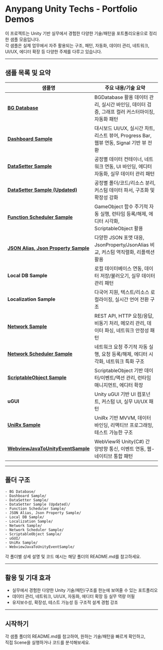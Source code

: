 # Anypang Unity Techs - Portfolio Demos

이 프로젝트는 Unity 기반 실무에서 경험한 다양한 기술/패턴을 포트폴리오용으로 정리한 샘플 모음입니다.  
각 샘플은 실제 업무에서 자주 활용되는 구조, 패턴, 자동화, 데이터 관리, 네트워크, UI/UX, 에디터 확장 등 다양한 주제를 다루고 있습니다.

---

## 샘플 목록 및 요약

| 샘플명                              | 주요 내용/기술 요약                                                                                       |
|--------------------------------------|----------------------------------------------------------------------------------------------------------|
| [**BG Database**](https://github.com/anypanghihi/Anypang_Unity_Techs/blob/main/Assets/-Samples/BG%20Database/BG%20Database%20Sample.md)                      | BGDatabase 활용 데이터 관리, 실시간 바인딩, 데이터 검증, 그래프 컬러 커스터마이징, 자동화 패턴             |
| [**Dashboard Sample**](https://github.com/anypanghihi/Anypang_Unity_Techs/blob/main/Assets/-Samples/Dashboard%20Sample/Dashboard%20Sample.md)                 | 대시보드 UI/UX, 실시간 차트, 리스트 뷰어, Progress Bar, 웹뷰 연동, Signal 기반 뷰 전환                    |
| [**DataSetter Sample**](https://github.com/anypanghihi/Anypang_Unity_Techs/blob/main/Assets/-Samples/Dashboard%20Sample/Dashboard%20Sample.md)                | 공정별 데이터 컨테이너, 네트워크 연동, UI 바인딩, 에디터 자동화, 실무 데이터 관리 패턴                    |
| [**DataSetter Sample (Updated)**](https://github.com/anypanghihi/Anypang_Unity_Techs/blob/main/Assets/-Samples/DataSetter%20Sample%20(Updated)/DataSetter%20Sample%20(Updated).md)      | 공정별 폴더/코드/리소스 분리, 커스텀 데이터 파서, 구조화 및 확장성 강화                                   |
| [**Function Scheduler Sample**](https://github.com/anypanghihi/Anypang_Unity_Techs/blob/main/Assets/-Samples/Function%20Scheduler%20Sample/Function%20Scheduler%20Sample.md)        | GameObject 함수 주기적 자동 실행, 런타임 등록/해제, 에디터 시각화, ScriptableObject 활용                   |
| [**JSON Alias, Json Property Sample**](https://github.com/anypanghihi/Anypang_Unity_Techs/blob/main/Assets/-Samples/JSON%20Alias%2C%20Json%20Property%20Sample/JSON%20Alias%2C%20Json%20Property%20Sample.md) | 다양한 JSON 포맷 대응, JsonProperty/JsonAlias 비교, 커스텀 역직렬화, 리플렉션 활용                        |
| **Local DB Sample**                  | 로컬 데이터베이스 연동, 데이터 저장/불러오기, 실무 데이터 관리 패턴                                        |
| **Localization Sample**              | 다국어 지원, 텍스트/리소스 로컬라이징, 실시간 언어 전환 구조                                              |
| [**Network Sample**](https://github.com/anypanghihi/Anypang_Unity_Techs/blob/main/Assets/-Samples/Network%20Sample/Network%20Sample.md)                   | REST API, HTTP 요청/응답, 비동기 처리, 메모리 관리, 데이터 파싱, 네트워크 안정성 패턴                      |
| [**Network Scheduler Sample**](https://github.com/anypanghihi/Anypang_Unity_Techs/blob/main/Assets/-Samples/Network%20Scheduler%20Sample/Network%20Scheduler%20Sample.md)         | 네트워크 요청 주기적 자동 실행, 요청 등록/해제, 에디터 시각화, 네트워크 특화 구조                          |
| [**ScriptableObject Sample**](https://github.com/anypanghihi/Anypang_Unity_Techs/blob/main/Assets/-Samples/ScriptableObject%20Sample/ScriptableObject%20Sample.md)          | ScriptableObject 기반 데이터/이벤트/액션 관리, 런타임 매니지먼트, 에디터 확장                             |
| **uGUI**                             | Unity uGUI 기반 UI 컴포넌트, 커스텀 UI, 실무 UI/UX 패턴                                                   |
| [**UniRx Sample**](https://github.com/anypanghihi/Anypang_Unity_Techs/blob/main/Assets/-Samples/UniRx%20Sample/UniRx%20Sample.md)                     | UniRx 기반 MVVM, 데이터 바인딩, 리액티브 프로그래밍, 테스트 가능한 구조                                   |
| [**WebviewJavaToUnityEventSample**](https://github.com/anypanghihi/Anypang_Unity_Techs/blob/main/Assets/-Samples/WebviewJavaToUnityEventSample/WebviewJavaToUnityEventSample.md)    | WebView와 Unity(C#) 간 양방향 통신, 이벤트 연동, 웹-네이티브 통합 패턴                                    |

---

## 폴더 구조

```
- BG Database/
- Dashboard Sample/
- DataSetter Sample/
- DataSetter Sample (Updated)/
- Function Scheduler Sample/
- JSON Alias, Json Property Sample/
- Local DB Sample/
- Localization Sample/
- Network Sample/
- Network Scheduler Sample/
- ScriptableObject Sample/
- uGUI/
- UniRx Sample/
- WebviewJavaToUnityEventSample/
```

각 폴더별 상세 설명 및 코드 예시는 해당 폴더의 README.md를 참고하세요.

---

## 활용 및 기대 효과

- 실무에서 경험한 다양한 Unity 기술/패턴/구조를 한눈에 보여줄 수 있는 포트폴리오
- 데이터 관리, 네트워크, UI/UX, 자동화, 에디터 확장 등 실무 역량 어필
- 유지보수성, 확장성, 테스트 가능성 등 구조적 설계 경험 강조

---

## 시작하기

각 샘플 폴더의 README.md를 참고하여, 원하는 기술/패턴을 빠르게 확인하고,  
직접 Scene을 실행하거나 코드를 분석해보세요.
